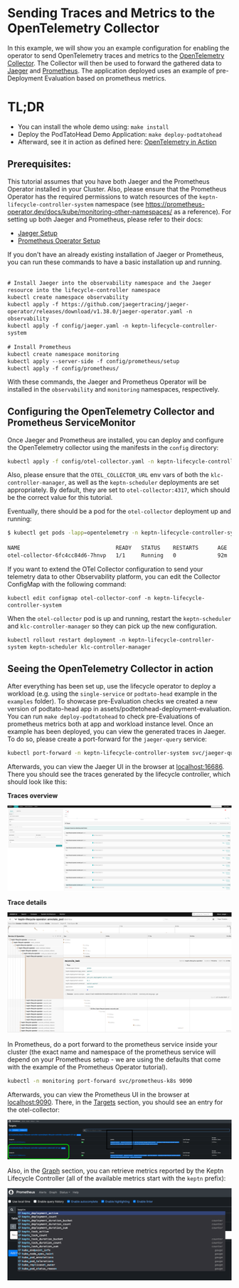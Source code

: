 # Sending Traces and Metrics to the OpenTelemetry Collector

In this example, we will show you an example configuration for enabling the operator to send OpenTelemetry traces and metrics to the [OpenTelemetry Collector](https://github.com/open-telemetry/opentelemetry-collector).
The Collector will then be used to forward the gathered data to [Jaeger](https://www.jaegertracing.io) and [Prometheus](https://prometheus.io).
The application deployed uses an example of pre-Deployment Evaluation based on prometheus metrics.

# TL;DR
* You can install the whole demo using: `make install`
* Deploy the PodTatoHead Demo Application: `make deploy-podtatohead`
* Afterward, see it in action as defined here: [OpenTelemetry in Action](#seeing-the-opentelemetry-collector-in-action)

## Prerequisites:

This tutorial assumes that you have both Jaeger and the Prometheus Operator installed in your Cluster. 
Also, please ensure that the Prometheus Operator has the required permissions to watch resources of the `keptn-lifecycle-controller-system` namespace (see https://prometheus-operator.dev/docs/kube/monitoring-other-namespaces/ as a reference).
For setting up both Jaeger and Prometheus, please refer to their docs:

- [Jaeger Setup](https://github.com/jaegertracing/jaeger-operator) 
- [Prometheus Operator Setup](https://github.com/prometheus-operator/kube-prometheus/blob/main/docs/customizing.md)

If you don't have an already existing installation of Jaeger or Prometheus, you can run these commands to
have a basic installation up and running.

```shell

# Install Jaeger into the observability namespace and the Jaeger resource into the lifecycle-controller namespace
kubectl create namespace observability
kubectl apply -f https://github.com/jaegertracing/jaeger-operator/releases/download/v1.38.0/jaeger-operator.yaml -n observability
kubectl apply -f config/jaeger.yaml -n keptn-lifecycle-controller-system

# Install Prometheus
kubectl create namespace monitoring
kubectl apply --server-side -f config/prometheus/setup
kubectl apply -f config/prometheus/
```

With these commands, the Jaeger and Prometheus Operator will be installed in the `observability` and `monitoring` namespaces, respectively.

## Configuring the OpenTelemetry Collector and Prometheus ServiceMonitor

Once Jaeger and Prometheus are installed, you can deploy and configure the OpenTelemetry collector using the manifests in the `config` directory:

```sh 
kubectl apply -f config/otel-collector.yaml -n keptn-lifecycle-controller-system
```

Also, please ensure that the `OTEL_COLLECTOR_URL` env vars of both the `klc-controller-manager`, 
as well as the `keptn-scheduler` deployments are set appropriately. 
By default, they are set to `otel-collector:4317`, which should be the correct value for this tutorial.

Eventually, there should be a pod for the `otel-collector` deployment up and running:

```sh
$ kubectl get pods -lapp=opentelemetry -n keptn-lifecycle-controller-system

NAME                              READY   STATUS    RESTARTS      AGE
otel-collector-6fc4cc84d6-7hnvp   1/1     Running   0             92m
```

If you want to extend the OTel Collector configuration to send your telemetry data to other Observability platform, you
can edit the Collector ConfigMap with the following command:

```shell
kubectl edit configmap otel-collector-conf -n keptn-lifecycle-controller-system
```

When the `otel-collector` pod is up and running, restart the `keptn-scheduler` and `klc-controller-manager` so they can
pick up the new configuration.

```shell
kubectl rollout restart deployment -n keptn-lifecycle-controller-system keptn-scheduler klc-controller-manager
```

## Seeing the OpenTelemetry Collector in action

After everything has been set up, use the lifecycle operator to deploy a workload (e.g. using the `single-service` or `podtato-head` example in the `examples` folder).
To showcase pre-Evaluation checks we created a new version of podtato-head app in assets/podtetohead-deployment-evaluation.
You can run ``make deploy-podtatohead`` to check pre-Evaluations of prometheus metrics both at app and workload instance level.
Once an example has been deployed, you can view the generated traces in Jaeger. To do so, please create a port-forward for the `jaeger-query` service:

```sh
kubectl port-forward -n keptn-lifecycle-controller-system svc/jaeger-query 16686 
```

Afterwards, you can view the Jaeger UI in the browser at [localhost:16686](http://localhost:16686). There you should see the traces generated by the lifecycle controller, which should look like this:

**Traces overview** 

![](./assets/traces_overview.png)

**Trace details**

![](./assets/trace_detail.png)

In Prometheus, do a port forward to the prometheus service inside your cluster (the exact name and namespace of the prometheus service will depend on your Prometheus setup - we are using the defaults that come with the example of the Prometheus Operator tutorial).

```sh
kubectl -n monitoring port-forward svc/prometheus-k8s 9090
```

Afterwards, you can view the Prometheus UI in the browser at [localhost:9090](http://localhost:9090). There, in the [Targets](http://localhost:9090/targets?search=) section, you should see an entry for the otel-collector:

![](./assets/prometheus_targets.png)

Also, in the [Graph](http://localhost:9090/graph?g0.expr=&g0.tab=1&g0.stacked=0&g0.show_exemplars=0&g0.range_input=1h) section, you can retrieve metrics reported by the Keptn Lifecycle Controller (all of the available metrics start with the `keptn` prefix):

![](./assets/metrics.png)